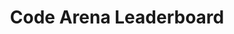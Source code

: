 ---
title: Code Arena Leaderboard
emoji: 🏆
colorFrom: indigo
colorTo: green
sdk: gradio
pinned: false
license: apache-2.0
app_file: app.py
tags:
  - leaderboard
---